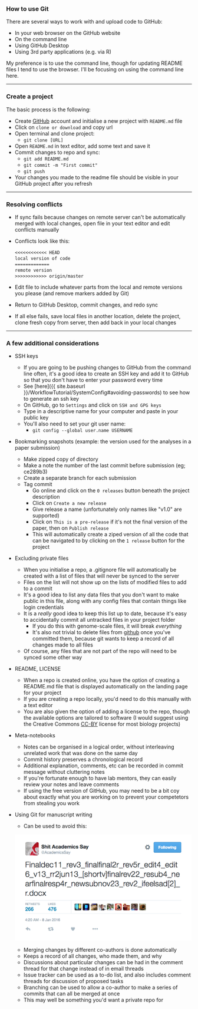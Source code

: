 ### How to use Git

There are several ways to work with and upload code to GitHub:

- In your web browser on the GitHub website
- On the command line
- Using GitHub Desktop 
- Using 3rd party applications (e.g. via R)

My preference is to use the command line, though for updating README files I tend to use the browser. I'll be 
focusing on using the command line here.

***

### Create a project

The basic process is the following:

- Create [GitHub](github.com) account and initialise a new project with ```README.md``` file
- Click on ```clone or download``` and copy url
- Open terminal and clone project:
    - ```git clone [URL]```
- Open ```README.md``` in text editor, add some text and save it
- Commit changes to repo and sync:
    - ```git add README.md```
    - ```git commit -m "First commit"```
    - ```git push```
- Your changes you made to the readme file should be visible in your GitHub project after you refresh

***


### Resolving conflicts
- If sync fails because changes on remote server can't be automatically merged with local changes, open file in your text editor and edit conflicts manually
- Conflicts look like this:

    ```
    <<<<<<<<<<<< HEAD
    local version of code
    =============
    remote version
    >>>>>>>>>>>> origin/master
    ```

- Edit file to include whatever parts from the local and remote versions you please (and remove markers added by Git)
- Return to GitHub Desktop, commit changes, and redo sync
- If all else fails, save local files in another location, delete the project, clone fresh copy from server, then add back in your local changes
    
***

### A few additional considerations
- SSH keys
    - If you are going to be pushing changes to GitHub from the command line often, it's a good idea to create an SSH key and add it to GitHub so that you don't have to enter your password every time
    - See [here]({{ site.baseurl }}/WorkflowTutorial/SystemConfig#avoiding-passwords) to see how to generate an ssh key
    - On GitHub, go to ```Settings``` and click on ```SSH and GPG keys```
    - Type in a descriptive name for your computer and paste in your public key
    - You'll also need to set your git user name:
        - ```git config --global user.name USERNAME```
        
- Bookmarking snapshots (example: the version used for the analyses in a paper submission)
    - Make zipped copy of directory
    - Make a note the number of the last commit before submission (eg; ce289b3)
    - Create a separate branch for each submission
    - Tag commit
        - Go online and click on the ```0 releases``` button beneath the project description
        - Click on ```Create a new release```
        - Give release a name (unfortunately only names like "v1.0" are supported)
        - Click on ```This is a pre-release``` if it's not the final version of the paper, then on ```Publish release```
        - This will automatically create a ziped version of all the code that can be navigated to by clicking on the ```1 release``` button for the project

- Excluding private files
    - When you initialise a repo, a .gitignore file will automatically be created with a list of files that will never be synced to the server
    - Files on the list will not show up on the lists of modified files to add to a commit
    - It's a good idea to list any data files that you don't want to make public in this file, along with any config files that contain things like login credentials
    - It is a *really* good idea to keep this list up to date, because it's easy to accidentally commit all untracked files in your project folder
        - If you do this with genome-scale files, it will break *everything*
        - It's also not trivial to delete files from [github](github.com) once you've committed them, because git wants to keep a record of all changes made to all files
    - Of course, any files that are not part of the repo will need to be synced some other way

- README, LICENSE
    - When a repo is created online, you have the option of creating a README.md file that is displayed automatically on the landing page for your project
    - If you are creating a repo locally, you'd need to do this manually with a text editor
    - You are also given the option of adding a license to the repo, though the available options are tailored to software (I would suggest using the Creative Commons [CC-BY](https://creativecommons.org/licenses/by/2.0/uk/legalcode) license for most biology projects)

- Meta-notebooks
    - Notes can be organised in a logical order, without interleaving unrelated work that was done on the same day
    - Commit history preserves a chronological record
    - Additional explanation, comments, etc can be recorded in commit message without cluttering notes
    - If you're fortunate enough to have lab mentors, they can easily review your notes and leave comments
    - If using the free version of GitHub, you may need to be a bit coy about exactly what you are working on to prevent your competetors from stealing you work

- Using Git for manuscript writing
    - Can be used to avoid this:
    
    ![tweet](https://raw.githubusercontent.com/MixedModels/LearningMLwinN/master/ScreenShots/tweet.png)
    - Merging changes by different co-authors is done automatically
    - Keeps a record of all changes, who made them, and why
    - Discussions about particular changes can be had in the comment thread for that change instead of in email threads
    - Issue tracker can be used as a to-do list, and also includes comment threads for discussion of proposed tasks
    - Branching can be used to allow a co-author to make a series of commits that can all be merged at once
    - This may well be something you'd want a private repo for

